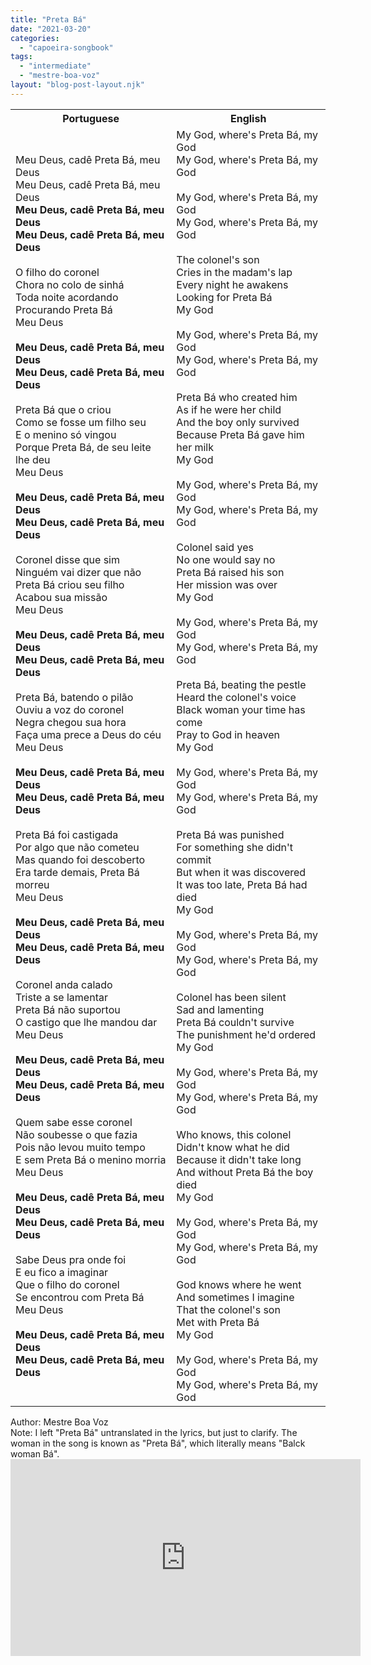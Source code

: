 ```yaml
---
title: "Preta Bá"
date: "2021-03-20"
categories: 
  - "capoeira-songbook"
tags: 
  - "intermediate"
  - "mestre-boa-voz"
layout: "blog-post-layout.njk"
---
```


<table class="capoeira-table">
    <tr class="header-row">
        <th>Portuguese</th>
        <th>English</th>
    </tr>
    <tr>
        <td>
            Meu Deus, cadê Preta Bá, meu Deus<br>
            Meu Deus, cadê Preta Bá, meu Deus<br>
            <strong>Meu Deus, cadê Preta Bá, meu Deus<br>
            Meu Deus, cadê Preta Bá, meu Deus</strong><br>
            <br>
            O filho do coronel<br>
            Chora no colo de sinhá<br>
            Toda noite acordando<br>
            Procurando Preta Bá<br>
            Meu Deus<br>
            <br>
            <strong>Meu Deus, cadê Preta Bá, meu Deus<br>
            Meu Deus, cadê Preta Bá, meu Deus</strong><br>
            <br>
            Preta Bá que o criou<br>
            Como se fosse um filho seu<br>
            E o menino só vingou<br>
            Porque Preta Bá, de seu leite lhe deu<br>
            Meu Deus<br>
            <br>
            <strong>Meu Deus, cadê Preta Bá, meu Deus<br>
            Meu Deus, cadê Preta Bá, meu Deus</strong><br>
            <br>
            Coronel disse que sim<br>
            Ninguém vai dizer que não<br>
            Preta Bá criou seu filho<br>
            Acabou sua missão<br>
            Meu Deus<br>
            <br>
            <strong>Meu Deus, cadê Preta Bá, meu Deus<br>
            Meu Deus, cadê Preta Bá, meu Deus</strong><br>
            <br>
            Preta Bá, batendo o pilão<br>
            Ouviu a voz do coronel<br>
            Negra chegou sua hora<br>
            Faça uma prece a Deus do céu<br>
            Meu Deus<br>
            <br>
            <strong>Meu Deus, cadê Preta Bá, meu Deus<br>
            Meu Deus, cadê Preta Bá, meu Deus</strong><br>
            <br>
            Preta Bá foi castigada<br>
            Por algo que não cometeu<br>
            Mas quando foi descoberto<br>
            Era tarde demais, Preta Bá morreu<br>
            Meu Deus<br>
            <br>
            <strong>Meu Deus, cadê Preta Bá, meu Deus<br>
            Meu Deus, cadê Preta Bá, meu Deus</strong><br>
            <br>
            Coronel anda calado<br>
            Triste a se lamentar<br>
            Preta Bá não suportou<br>
            O castigo que lhe mandou dar<br>
            Meu Deus<br>
            <br>
            <strong>Meu Deus, cadê Preta Bá, meu Deus<br>
            Meu Deus, cadê Preta Bá, meu Deus</strong><br>
            <br>
            Quem sabe esse coronel<br>
            Não soubesse o que fazia<br>
            Pois não levou muito tempo<br>
            E sem Preta Bá o menino morria<br>
            Meu Deus<br>
            <br>
            <strong>Meu Deus, cadê Preta Bá, meu Deus<br>
            Meu Deus, cadê Preta Bá, meu Deus</strong><br>
            <br>
            Sabe Deus pra onde foi<br>
            E eu fico a imaginar<br>
            Que o filho do coronel<br>
            Se encontrou com Preta Bá<br>
            Meu Deus<br>
            <br>
            <strong>Meu Deus, cadê Preta Bá, meu Deus<br>
            Meu Deus, cadê Preta Bá, meu Deus</strong>
        </td>
        <td>
            My God, where's Preta Bá, my God<br>
            My God, where's Preta Bá, my God<br>
            <br>
            My God, where's Preta Bá, my God<br>
            My God, where's Preta Bá, my God<br>
            <br>
            The colonel's son<br>
            Cries in the madam's lap<br>
            Every night he awakens<br>
            Looking for Preta Bá<br>
            My God<br>
            <br>
            My God, where's Preta Bá, my God<br>
            My God, where's Preta Bá, my God<br>
            <br>
            Preta Bá who created him<br>
            As if he were her child<br>
            And the boy only survived<br>
            Because Preta Bá gave him her milk<br>
            My God<br>
            <br>
            My God, where's Preta Bá, my God<br>
            My God, where's Preta Bá, my God<br>
            <br>
            Colonel said yes<br>
            No one would say no<br>
            Preta Bá raised his son<br>
            Her mission was over<br>
            My God<br>
            <br>
            My God, where's Preta Bá, my God<br>
            My God, where's Preta Bá, my God<br>
            <br>
            Preta Bá, beating the pestle<br>
            Heard the colonel's voice<br>
            Black woman your time has come<br>
            Pray to God in heaven<br>
            My God<br>
            <br>
            My God, where's Preta Bá, my God<br>
            My God, where's Preta Bá, my God<br>
            <br>
            Preta Bá was punished<br>
            For something she didn't commit<br>
            But when it was discovered<br>
            It was too late, Preta Bá had died<br>
            My God<br>
            <br>
            My God, where's Preta Bá, my God<br>
            My God, where's Preta Bá, my God<br>
            <br>
            Colonel has been silent<br>
            Sad and lamenting<br>
            Preta Bá couldn't survive<br>
            The punishment he'd ordered<br>
            My God<br>
            <br>
            My God, where's Preta Bá, my God<br>
            My God, where's Preta Bá, my God<br>
            <br>
            Who knows, this colonel<br>
            Didn't know what he did<br>
            Because it didn't take long<br>
            And without Preta Bá the boy died<br>
            My God<br>
            <br>
            My God, where's Preta Bá, my God<br>
            My God, where's Preta Bá, my God<br>
            <br>
            God knows where he went<br>
            And sometimes I imagine<br>
            That the colonel's son<br>
            Met with Preta Bá<br>
            My God<br>
            <br>
            My God, where's Preta Bá, my God<br>
            My God, where's Preta Bá, my God
        </td>
    </tr>
</table>

<figcaption>
Author: Mestre Boa Voz<br>
Note: I left "Preta Bá" untranslated in the lyrics, but just to clarify. The woman in the song is known as "Preta Bá", which literally means "Balck woman Bá".
</figcaption>

<iframe width="560" height="315" src="https://www.youtube.com/embed/VpKnaNl4HoE" title="YouTube video player" frameborder="0" allow="accelerometer; autoplay; clipboard-write; encrypted-media; gyroscope; picture-in-picture" allowfullscreen></iframe>